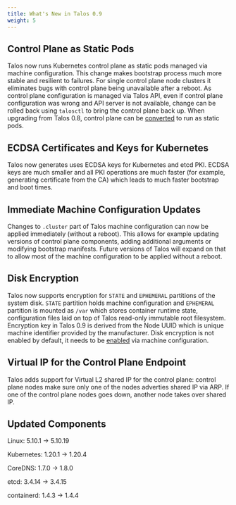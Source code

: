 ```yaml
---
title: What's New in Talos 0.9
weight: 5
---
```


## Control Plane as Static Pods

Talos now runs Kubernetes control plane as static pods managed via machine configuration.
This change makes bootstrap process much more stable and resilient to failures.
For single control plane node clusters it eliminates bugs with control plane being unavailable after a reboot.
As control plane configuration is managed via Talos API, even if control plane configuration was wrong and
API server is not available, change can be rolled back using `talosctl` to bring the control plane back up.
When upgrading from Talos 0.8, control plane can be [converted](../Guides/converting-control-plane/) to run as static pods.

## ECDSA Certificates and Keys for Kubernetes

Talos now generates uses ECDSA keys for Kubernetes and etcd PKI.
ECDSA keys are much smaller and all PKI operations are much faster (for example, generating certificate from the CA) which
leads to much faster bootstrap and boot times.

## Immediate Machine Configuration Updates

Changes to `.cluster` part of Talos machine configuration can now be applied immediately (without a reboot).
This allows for example updating versions of control plane components, adding additional arguments or modifying bootstrap manifests.
Future versions of Talos will expand on that to allow most of the machine configuration to be applied without a reboot.

## Disk Encryption

Talos now supports encryption for `STATE` and `EPHEMERAL` partitions of the system disk.
`STATE` partition holds machine configuration and `EPHEMERAL` partition is mounted as `/var` which stores container runtime
state, configuration files laid on top of Talos read-only immutable root filesystem.
Encryption key in Talos 0.9 is derived from the Node UUID which is unique machine identifier provided by the manufacturer.
Disk encryption is not enabled by default, it needs to be [enabled](../Guides/disk-encryption/) via machine configuration.

## Virtual IP for the Control Plane Endpoint

Talos adds support for Virtual L2 shared IP for the control plane: control plane nodes make sure only one of the nodes
adverties shared IP via ARP.
If one of the control plane nodes goes down, another node takes over shared IP.

## Updated Components

Linux: 5.10.1 -> 5.10.19

Kubernetes: 1.20.1 -> 1.20.4

CoreDNS: 1.7.0 -> 1.8.0

etcd: 3.4.14 -> 3.4.15

containerd: 1.4.3 -> 1.4.4
